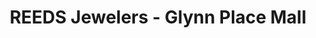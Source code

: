 ---
title: "REEDS Jewelers - Glynn Place Mall"
url: /brunswick/reeds-jewelers-glynn-place-mall/
shop: jewelry
---
